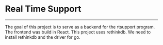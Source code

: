 # **Real Time Support** 

---
The goal of this project is to serve as a backend for the rtsupport program. The frontend was build in React. This project uses rethinkdb. We need to install rethinkdb and the driver for go.

